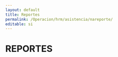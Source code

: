 ```yaml
---
layout: default
title: Reportes
permalink: /Operacion/hrm/asistencia/nareporte/
editable: si
---
```


# REPORTES

